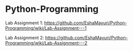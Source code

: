 # Python-Programming

Lab Assignment 1: https://github.com/EshaMayuri/Python-Programming/wiki/Lab-Assignment---1

Lab Assignment 2: https://github.com/EshaMayuri/Python-Programming/wiki/Lab-Assignment---2
